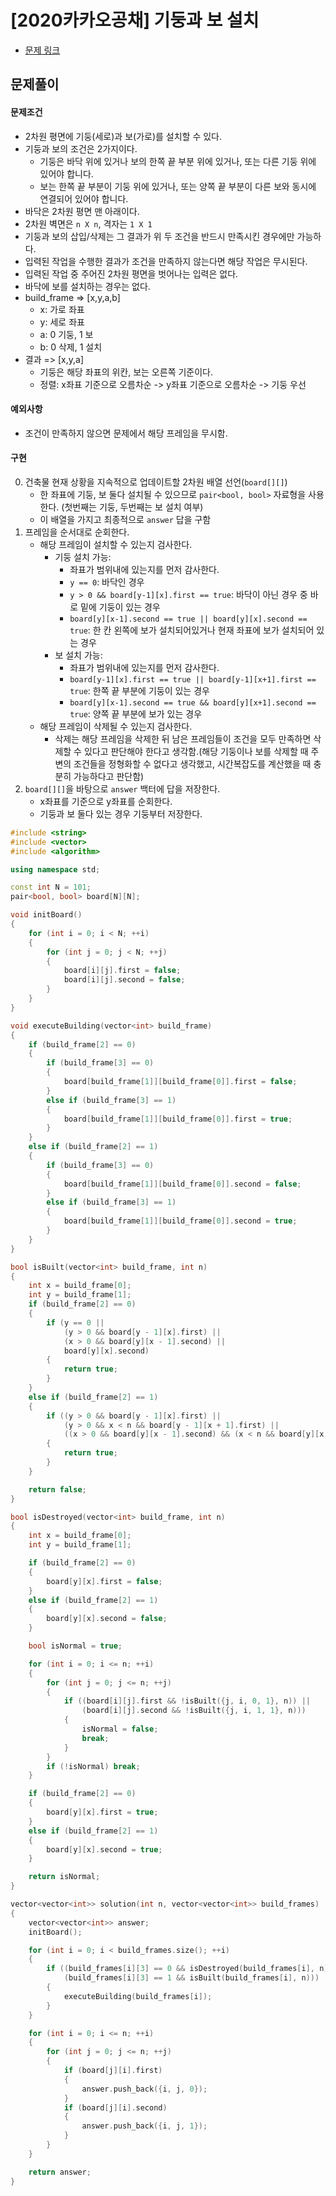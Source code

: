 # [2020카카오공채] 기둥과 보 설치
- [문제 링크](https://programmers.co.kr/learn/courses/30/lessons/60061)

## 문제풀이

#### 문제조건
- 2차원 평면에 기둥(세로)과 보(가로)를 설치할 수 있다.
- 기둥과 보의 조건은 2가지이다.
    - 기둥은 바닥 위에 있거나 보의 한쪽 끝 부분 위에 있거나, 또는 다른 기둥 위에 있어야 합니다.
    - 보는 한쪽 끝 부분이 기둥 위에 있거나, 또는 양쪽 끝 부분이 다른 보와 동시에 연결되어 있어야 합니다.
- 바닥은 2차원 평면 맨 아래이다.
- 2차원 벽면은 `n X n`, 격자는 `1 X 1`
- 기둥과 보의 삽입/삭제는 그 결과가 위 두 조건을 반드시 만족시킨 경우에만 가능하다.
- 입력된 작업을 수행한 결과가 조건을 만족하지 않는다면 해당 작업은 무시된다.
- 입력된 작업 중 주어진 2차원 평면을 벗어나는 입력은 없다.
- 바닥에 보를 설치하는 경우는 없다.
- build_frame => [x,y,a,b]
    - x: 가로 좌표
    - y: 세로 좌표
    - a: 0 기둥, 1 보
    - b: 0 삭제, 1 설치
- 결과 => [x,y,a]
    - 기둥은 해당 좌표의 위칸, 보는 오른쪽 기준이다.
    - 정렬: x좌표 기준으로 오름차순 -> y좌표 기준으로 오름차순 -> 기둥 우선

#### 예외사항
- 조건이 만족하지 않으면 문제에서 해당 프레임을 무시함.

#### 구현
0. 건축물 현재 상황을 지속적으로 업데이트할 2차원 배열 선언(`board[][]`)
    - 한 좌표에 기둥, 보 둘다 설치될 수 있으므로 `pair<bool, bool>` 자료형을 사용한다. (첫번째는 기둥, 두번째는 보 설치 여부)
    - 이 배열을 가지고 최종적으로 `answer` 답을 구함
1. 프레임을 순서대로 순회한다.
    - 해당 프레임이 설치할 수 있는지 검사한다.
        - 기둥 설치 가능: 
            - 좌표가 범위내에 있는지를 먼저 감사한다.
            - `y == 0`: 바닥인 경우
            - `y > 0 && board[y-1][x].first == true`: 바닥이 아닌 경우 중 바로 밑에 기둥이 있는 경우
            - `board[y][x-1].second == true || board[y][x].second == true`: 한 칸 왼쪽에 보가 설치되어있거나 현재 좌표에 보가 설치되어 있는 경우
        - 보 설치 가능:
            - 좌표가 범위내에 있는지를 먼저 감사한다.
            - `board[y-1][x].first == true || board[y-1][x+1].first == true`: 한쪽 끝 부분에 기둥이 있는 경우
            - `board[y][x-1].second == true && board[y][x+1].second == true`: 양쪽 끝 부분에 보가 있는 경우
    - 해당 프레임이 삭제될 수 있는지 검사한다.
        - 삭제는 해당 프레임을 삭제한 뒤 남은 프레임들이 조건을 모두 만족하면 삭제할 수 있다고 판단해야 한다고 생각함.(해당 기둥이나 보를 삭제할 때 주변의 조건들을 정형화할 수 없다고 생각했고, 시간복잡도를 계산했을 때 충분히 가능하다고 판단함)
2. `board[][]`을 바탕으로 `answer` 백터에 답을 저장한다.
    - x좌표를 기준으로 y좌표를 순회한다.
    - 기둥과 보 둘다 있는 경우 기둥부터 저장한다.

```cpp
#include <string>
#include <vector>
#include <algorithm>

using namespace std;

const int N = 101;
pair<bool, bool> board[N][N];

void initBoard()
{
    for (int i = 0; i < N; ++i)
    {
        for (int j = 0; j < N; ++j)
        {
            board[i][j].first = false;
            board[i][j].second = false;
        }
    }
}

void executeBuilding(vector<int> build_frame)
{
    if (build_frame[2] == 0)
    {
        if (build_frame[3] == 0)
        {
            board[build_frame[1]][build_frame[0]].first = false;
        }
        else if (build_frame[3] == 1)
        {
            board[build_frame[1]][build_frame[0]].first = true;
        }
    }
    else if (build_frame[2] == 1)
    {
        if (build_frame[3] == 0)
        {
            board[build_frame[1]][build_frame[0]].second = false;
        }
        else if (build_frame[3] == 1)
        {
            board[build_frame[1]][build_frame[0]].second = true;
        }
    }
}

bool isBuilt(vector<int> build_frame, int n)
{
    int x = build_frame[0];
    int y = build_frame[1];
    if (build_frame[2] == 0)
    {
        if (y == 0 ||
            (y > 0 && board[y - 1][x].first) ||
            (x > 0 && board[y][x - 1].second) ||
            board[y][x].second)
        {
            return true;
        }
    }
    else if (build_frame[2] == 1)
    {
        if ((y > 0 && board[y - 1][x].first) ||
            (y > 0 && x < n && board[y - 1][x + 1].first) ||
            ((x > 0 && board[y][x - 1].second) && (x < n && board[y][x + 1].second)))
        {
            return true;
        }
    }

    return false;
}

bool isDestroyed(vector<int> build_frame, int n)
{
    int x = build_frame[0];
    int y = build_frame[1];

    if (build_frame[2] == 0)
    {
        board[y][x].first = false;
    }
    else if (build_frame[2] == 1)
    {
        board[y][x].second = false;
    }

    bool isNormal = true;

    for (int i = 0; i <= n; ++i)
    {
        for (int j = 0; j <= n; ++j)
        {
            if ((board[i][j].first && !isBuilt({j, i, 0, 1}, n)) ||
                (board[i][j].second && !isBuilt({j, i, 1, 1}, n)))
            {
                isNormal = false;
                break;
            }
        }
        if (!isNormal) break;
    }

    if (build_frame[2] == 0)
    {
        board[y][x].first = true;
    }
    else if (build_frame[2] == 1)
    {
        board[y][x].second = true;
    }

    return isNormal;
}

vector<vector<int>> solution(int n, vector<vector<int>> build_frames)
{
    vector<vector<int>> answer;
    initBoard();

    for (int i = 0; i < build_frames.size(); ++i)
    {
        if ((build_frames[i][3] == 0 && isDestroyed(build_frames[i], n)) ||
            (build_frames[i][3] == 1 && isBuilt(build_frames[i], n)))
        {
            executeBuilding(build_frames[i]);
        }
    }

    for (int i = 0; i <= n; ++i)
    {
        for (int j = 0; j <= n; ++j)
        {
            if (board[j][i].first)
            {
                answer.push_back({i, j, 0});
            }
            if (board[j][i].second)
            {
                answer.push_back({i, j, 1});
            }
        }
    }

    return answer;
}
```